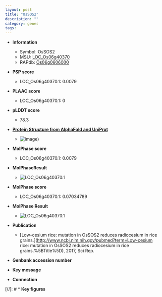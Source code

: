 ```yaml
---
layout: post
title: "OsSOS2"
description: ""
category: genes
tags: 
---
```


* **Information**  
    + Symbol: OsSOS2  
    + MSU: [LOC_Os06g40370](http://rice.plantbiology.msu.edu/cgi-bin/ORF_infopage.cgi?orf=LOC_Os06g40370)  
    + RAPdb: [Os06g0606000](http://rapdb.dna.affrc.go.jp/viewer/gbrowse_details/irgsp1?name=Os06g0606000)  

* **PSP score**  
    + LOC_Os06g40370.1: 0.0079 

* **PLAAC score**  
    + LOC_Os06g40370.1: 0 

* **pLDDT score**
    + 78.3

* **[Protein Structure from AlphaFold and UniProt](https://www.uniprot.org/uniprotkb/Q69Q47/entry#structure)**
    + ![image](https://ricepsp.github.io/images/Q6/AF-Q69Q47-F1.png))

* **MolPhase score**
    + LOC_Os06g40370.1: 0.0079

* **MolPhaseResult**
    + ![LOC_Os06g40370.1](https://ricepsp.github.io/pictures/LOC_Os06g/LOC_Os06g40370.1.png)

* **MolPhase score**
    + LOC_Os06g40370.1: 0.07034789

* **MolPhase Result**
    + ![LOC_Os06g40370.1](https://304243504.github.io/Pictures/LOC_Os06g/LOC_Os06g40370.1.png)

* **Publication**  
    + [Low-cesium rice: mutation in OsSOS2 reduces radiocesium in rice grains.](http://www.ncbi.nlm.nih.gov/pubmed?term=Low-cesium rice: mutation in OsSOS2 reduces radiocesium in rice grains.%5BTitle%5D), 2017, Sci Rep.

* **Genbank accession number**  

* **Key message**  

* **Connection**  

[//]: # * **Key figures**  


